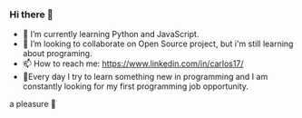 ### Hi there 👋

- 🌱 I’m currently learning Python and JavaScript.
- 👯 I’m looking to collaborate on Open Source project, but i'm still learning about programing.
- 📫 How to reach me: https://www.linkedin.com/in/carlos17/
- 🔭Every day I try to learn something new in programming and I am constantly looking for my first programming job opportunity.

a pleasure 👋

<!--
**Carlos-maldonado578/Carlos-maldonado578** is a ✨ _special_ ✨ repository because its `README.md` (this file) appears on your GitHub profile.

Here are some ideas to get you started:

- 🔭 I’m currently working on ...
- 🌱 I’m currently learning ...
- 👯 I’m looking to collaborate on ...
- 🤔 I’m looking for help with ...
- 💬 Ask me about ...
- 📫 How to reach me: ...
- 😄 Pronouns: ...
- ⚡ Fun fact: ...
-->
